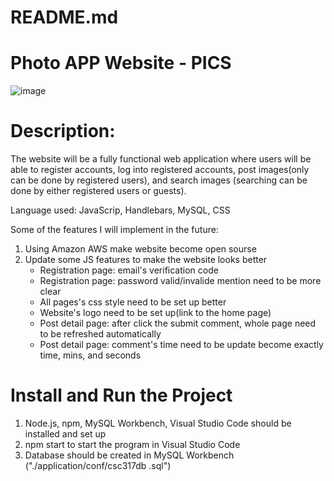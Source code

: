 # README.md

# Photo APP Website - PICS
![image](https://user-images.githubusercontent.com/89435466/199633229-40cc557c-42fe-43fa-89ce-07f71e645ca6.png)


# Description:
The website will be a fully functional web application where users will be able to register accounts, log into registered accounts, post images(only can be done by registered users), and search images (searching can be done by either registered users or guests). 

Language used: JavaScrip, Handlebars, MySQL, CSS

Some of the features I will implement in the future:
1. Using Amazon AWS make website become open sourse
2. Update some JS features to make the website looks better
    - Registration page: email's verification code
    - Registration page: password valid/invalide mention need to be more clear
    - All pages's css style need to be set up better
    - Website's logo need to be set up(link to the home page)
    - Post detail page: after click the submit comment, whole page need to be refreshed automatically
    - Post detail page: comment's time need to be update become exactly time, mins, and seconds
        
# Install and Run the Project
1. Node.js, npm, MySQL Workbench, Visual Studio Code should be installed and set up
2. npm start to start the program in Visual Studio Code
3. Database should be created in MySQL Workbench ("./application/conf/csc317db .sql")




